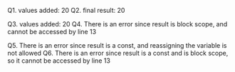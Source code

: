 Q1. values added: 20
Q2. final result: 20

Q3. values added: 20
Q4. There is an error since result is block scope, and cannot be accessed by line 13

Q5. There is an error since result is a const, and reassigning the variable is not allowed
Q6. There is an error since result is a const and is block scope, so it cannot be accessed by line 13